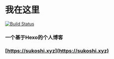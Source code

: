 # 我在这里

[![Build Status](https://dev.azure.com/guanquanhong/blog/_apis/build/status/miiiku.hexo-blog?branchName=master)](https://dev.azure.com/guanquanhong/blog/_build/latest?definitionId=3&branchName=master)

### 一个基于Hexo的个人博客

### [https://sukoshi.xyz](https://sukoshi.xyz)